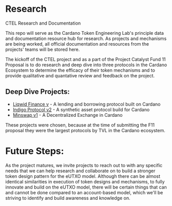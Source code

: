 # Research
CTEL Research and Documentation

This repo will serve as the Cardano Token Engineering Lab's principle data and documentation resource hub for research.  As projects and mechanisms are being worked, all official documentation and resources from the projects' teams will be stored here.

The kickoff of the CTEL project and as a part of the Project Catalyst Fund 11 Proposal is to do research and deep dive into three protocols in the Cardano Ecosystem to determine the efficacy of their token mechanisms and to provide qualitative and quantative review and feedback on the project. 

## Deep Dive Projects:
- [Liqwid Finance v](./Liqwid%20v2/) - A lending and borrowing protocol built on Cardano
- [Indigo Protocol v2](./Indigo%20v2/) - A synthetic asset protocol build for Cardano
- [Minswap v1](./Minswap%20v2/) - A Decentralized Exchange in Cardano

These projects were chosen, because at the time of submitting the F11 proposal they were the largest protocols by TVL in the Cardano ecosystem.

# Future Steps:
As the project matures, we invite projects to reach out to with any specific needs that we can help research and collaborate on to build a stronger token design pattern for the eUTXO model.  Although there can be almost identical similarities in execution of token designs and mechanisms, to fully innovate and build on the eUTXO model, there will be certain things that can and cannot be done compared to an account-based model, which we'll be striving to identify and build awareness and knowledge on.

